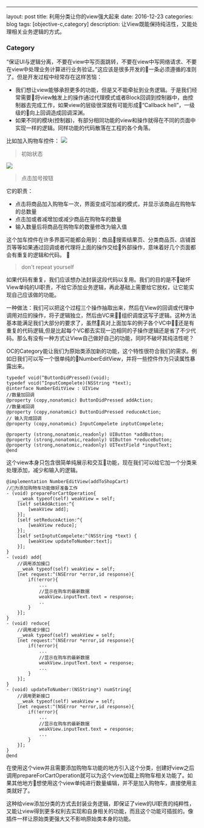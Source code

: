 ---
layout: post
title: 利用分类让你的view强大起来
date: 2016-12-23
categories: blog
tags: [objective-c,category]
description: 让View既能保持纯洁性，又能处理相关业务逻辑的方式。

### Category
“保证UI与逻辑分离，不要在view中写页面跳转，不要在view中写网络请求、不要在view中处理业务计算进行业务验证。”这应该是很多开发的一条必须遵循的准则了。但是开发过程中经常存在这样苦恼：
- 我们想让view能够承担更多的功能，但是又不能牵扯到业务逻辑。于是我们经常需要将view触发上的操作通过代理模式或者Block回调到控制器中，由控制器去完成工作，如果view的层级很深就有可能形成“Callback hell”，一级级的向上回调造成回调深渊。
- 如果不同的模块(控制器)，有部分相同功能的view和操作就得在不同的页面中实现一样的逻辑。同样功能的代码散落在工程的各个角落。

比如加入购物车控件：
![](https://ws2.sinaimg.cn/large/006tNc79gy1fni819kn18j30ga05m41x.jpg)
> 初始状态

![](https://ws4.sinaimg.cn/large/006tNc79gy1fni81bw11bj30gg05owi2.jpg)
> 点击加号按钮

它的职责：

- 点击将商品加入购物车一次，界面变成可加减的模式，并显示该商品在购物车的总数量
- 点击加或者减增加或减少商品在购物车的数量
- 输入数量后将商品在购物车的数量修改为输入值

这个加车控件在许多界面可能都会用到：商品搜索结果页、分类商品页、店铺首页等等如果通过回调或者代理将上面的操作交给外部操作，意味着好几个页面都会有重复的逻辑和代码。

> don't repeat yourself

如果代码有重复，我们应该想办法封装这段代码以复用。我们的目的是不破坏View单纯的UI职责，不给它添加业务逻辑，再此基础上需要给它放权，让它能实现自己应该做的功能。

一种做法：我们可以把这个过程三个操作抽取出来，然后在View的回调或代理中调用对应的操作，将子逻辑独立，然后由VC来组织调度这写子逻辑。这种方法基本能满足我们大部分的要求了，虽然真对上面加车的例子各个VC中还是有重复的代码逻辑,但是比起每个VC都去实现一边相同的子操作逻辑还是省了不少代码。那么有没有一种方式让View自己做好自己的功能，同时不破坏其纯洁性呢？

OC的Category能让我们为原始类添加新的功能，这个特性很符合我们的需求。例如日我们可以写一个很单纯的NumberEditView，并将一些控件作为只读属性暴露出来。
```objc
typedef void(^ButtonDidPressed)(void);
typedef void(^InputCompelete)(NSString *text);
@interface NumberEditView : UIView
//数量加回调
@property (copy,nonatomic) ButtonDidPressed addAction;
//数量减回调
@property (copy,nonatomic) ButtonDidPressed reduceAction;
// 输入完成回调
@property (copy,nonatomic) InputCompelete inptutCompelete;

@property (strong,nonatomic,readonly) UIButton *addButton;
@property (strong,nonatomic,readonly) UIButton *reduceButton;
@property (strong,nonatomic,readonly) UITextField *inputText;
@end
```
这个view本身只包含很简单纯展示和交互功能，现在我们可以给它加一个分类来处理添加，减少和输入的逻辑。

```objc
@implementation NumberEditView(addToShopCart)
//为添加购物车功能做好准备工作
- (void) prepareForCartOperation{
    __weak typeof(self) weakView = self;
    [self setAddAction:^{
        [weakView add];
    }];
    [self setReduceAction:^{
        [weakView reduce];
    }];
    [self setInptutCompelete:^(NSString *text) {
        [weakView updateToNumber:text];
    }];
}
- (void) add{
    //调用添加接口
    __weak typeof(self) weakView = self;
    [net request:^(NSError *error,id response){
        if(!error){
            ...
            //显示在购车的最新数据
            weakView.inputText.text = response;
            ..
        }
    }];
}
- (void) reduce{
    //调用减少接口
    __weak typeof(self) weakView = self;
    [net request:^(NSError *error,id response){
        if(!error){
            ...
            //显示在购车的最新数据
            weakView.inputText.text = response;
            ...
        }
    }];
}
- (void) updateToNumber:(NSString*) numString{
    //调用更新接口
    __weak typeof(self) weakView = self;
    [net request:^(NSError *error,id response){
        if(!error){
            ...
            //显示在购车的最新数据
            weakView.inputText.text = response;
            ...
        }
    }];
}
@end
```
在使用这个view并且需要添加购物车功能的地方引入这个分类，创建好view之后调用prepareForCartOperation就可以为这个view加载上购物车相关功能了。如果其他地方想使用这个view单纯进行数量编辑，并不是加入购物车，直接使用主类就好了。

这种给view添加分类的方式去封装业务逻辑，即保证了view的UI职责的纯粹性，又能让view得到更多权利去实现和自身相关的功能，而且这个功能可插拔的。像插件一样让原始类更强大又不影响原始类本身的功能。


